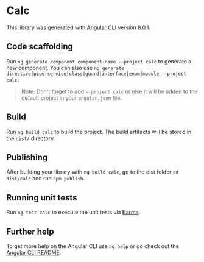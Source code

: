 # Calc

This library was generated with [Angular CLI](https://github.com/angular/angular-cli) version 8.0.1.

## Code scaffolding

Run `ng generate component component-name --project calc` to generate a new component. You can also use `ng generate directive|pipe|service|class|guard|interface|enum|module --project calc`.
> Note: Don't forget to add `--project calc` or else it will be added to the default project in your `angular.json` file. 

## Build

Run `ng build calc` to build the project. The build artifacts will be stored in the `dist/` directory.

## Publishing

After building your library with `ng build calc`, go to the dist folder `cd dist/calc` and run `npm publish`.

## Running unit tests

Run `ng test calc` to execute the unit tests via [Karma](https://karma-runner.github.io).

## Further help

To get more help on the Angular CLI use `ng help` or go check out the [Angular CLI README](https://github.com/angular/angular-cli/blob/master/README.md).
